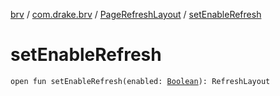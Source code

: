 [brv](../../index.md) / [com.drake.brv](../index.md) / [PageRefreshLayout](index.md) / [setEnableRefresh](./set-enable-refresh.md)

# setEnableRefresh

`open fun setEnableRefresh(enabled: `[`Boolean`](https://kotlinlang.org/api/latest/jvm/stdlib/kotlin/-boolean/index.html)`): RefreshLayout`